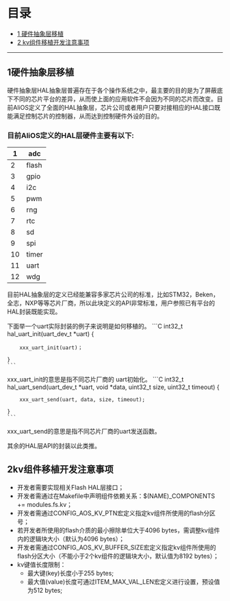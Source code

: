 # 目录
  * [1 硬件抽象层移植](#1硬件抽象层移植)
  * [2 kv组件移植开发注意事项](#2kv组件移植开发注意事项)
---

## 1硬件抽象层移植
硬件抽象层HAL抽象层普遍存在于各个操作系统之中，最主要的目的是为了屏蔽底下不同的芯片平台的差异，从而使上面的应用软件不会因为不同的芯片而改变。目前AliOS定义了全面的HAL抽象层，芯片公司或者用户只要对接相应的HAL接口既能满足控制芯片的控制器，从而达到控制硬件外设的目的。

### 目前AliOS定义的HAL层硬件主要有以下:

| 1 |  adc |
| ------ | ------ |
| 2 | flash |
| 3 | gpio |
|4 | i2c|
|5 | pwm|
|6 | rng||
|7 | rtc|
|8 | sd|
|9  |spi|
|10 |timer|
|11 |uart|
|12| wdg|

目前HAL抽象层的定义已经能兼容多家芯片公司的标准，比如STM32，Beken，全志，NXP等等芯片厂商，所以此块定义的API非常标准，用户参照已有平台的HAL封装既能实现。

下面举一个uart实际封装的例子来说明是如何移植的。
    ```C
    int32_t hal_uart_init(uart_dev_t *uart)
    {

        xxx_uart_init(uart)；

    }
    ```
xxx_uart_init的意思是指不同芯片厂商的 uart初始化。
    ```C
    int32_t hal_uart_send(uart_dev_t *uart, void *data, uint32_t size, uint32_t timeout)
    {

        xxx_uart_send(uart, data, size, timeout);

    }
    ```
  xxx_uart_send的意思是指不同芯片厂商的uart发送函数。

  其余的HAL层API的封装以此类推。

## 2kv组件移植开发注意事项
* 开发者需要实现相关Flash HAL层接口；
* 开发者需通过在Makefile中声明组件依赖关系：$(NAME)_COMPONENTS += modules.fs.kv；
* 开发者需通过CONFIG_AOS_KV_PTN宏定义指定kv组件所使用的flash分区号；
* 若开发者所使用的flash介质的最小擦除单位大于4096 bytes，需调整kv组件内的逻辑块大小（默认为4096 bytes）；
* 开发者需通过CONFIG_AOS_KV_BUFFER_SIZE宏定义指定kv组件所使用的flash分区大小（不能小于2个kv组件的逻辑块大小，默认值为8192 bytes）；
* kv键值长度限制：
    * 最大键(key)长度小于255 bytes;
    * 最大值(value)长度可通过ITEM_MAX_VAL_LEN宏定义进行设置，预设值为512 bytes;
